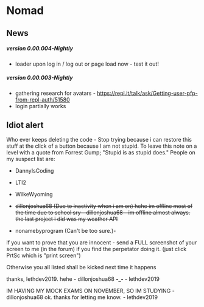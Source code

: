# **Nomad**
## News
##### version 0.00.004-Nightly
 - loader upon log in / log out or page load now - test it out!

##### version 0.00.003-Nightly
 - gathering research for avatars - https://repl.it/talk/ask/Getting-user-pfp-from-repl-auth/51580
 - login partially works

## Idiot alert
Who ever keeps deleting the code - Stop trying
because i can restore this stuff at the click of a
button because I am not stupid. To leave this note on a level with a quote from
Forrest Gump; "Stupid is as stupid does."
People on my suspect list are:
  - DannyIsCoding 
  - LTI2
  - WilkeWyoming 
  - ~~dillonjoshua68 (Due to inactivity when i am on)
  hehe im offline most of the time due to school sry - dillonjoshua68 - im offline almost always.
  the last project i did was my weather API~~
  
  - nonamebyprogram (Can't be too sure.)-

if you want to prove that you are innocent - send a FULL
screenshot of your screen to me (in the forum) if you find the perpetator
doing it. (just click PrtSc which is "print screen")

Otherwise you all listed shall be kicked next time it happens

thanks, lethdev2019.
hehe - dillonjoshua68
**-_-** - lethdev2019


IM HAVING MY MOCK EXAMS ON NOVEMBER, SO IM STUDYING - dillonjoshua68
ok. thanks for letting me know. - lethdev2019